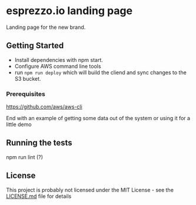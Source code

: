 # esprezzo.io landing page

Landing page for the new brand.

## Getting Started

- Install dependencies with npm start.
- Configure AWS command line tools
- run `npm run deploy` which will build the cliend and sync changes to the S3 bucket.
### Prerequisites

https://github.com/aws/aws-cli

End with an example of getting some data out of the system or using it for a little demo

## Running the tests

npm run lint (?)

## License

This project is probably not licensed under the MIT License - see the [LICENSE.md](LICENSE.md) file for details
